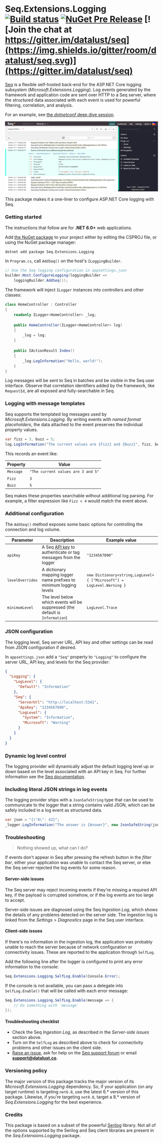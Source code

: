 # Seq.Extensions.Logging [![Build status](https://ci.appveyor.com/api/projects/status/h7r1hv3cpd6e2ou3?svg=true)](https://ci.appveyor.com/project/datalust/seq-extensions-logging) [![NuGet Pre Release](https://img.shields.io/nuget/vpre/Seq.Extensions.Logging.svg)](https://nuget.org/packages/Seq.Extensions.Logging) [![Join the chat at https://gitter.im/datalust/seq](https://img.shields.io/gitter/room/datalust/seq.svg)](https://gitter.im/datalust/seq)

[Seq](https://datalust.co/seq) is a flexible self-hosted back-end for the ASP.NET Core logging subsystem (_Microsoft.Extensions.Logging_). Log events generated by the framework and application code are sent over HTTP to a Seq server, where the structured data associated with each event is used for powerful filtering, correlation, and analysis.

For an example, see [the _dotnetconf_ deep dive session](https://channel9.msdn.com/Events/dotnetConf/2016/ASPNET-Core--deep-dive-on-building-a-real-website-with-todays-bits).

![Screenshot](https://raw.githubusercontent.com/datalust/seq-extensions-logging/dev/asset/screenshot.png)

This package makes it a one-liner to configure ASP.NET Core logging with Seq.

### Getting started

The instructions that follow are for **.NET 6.0+** web applications.

Add [the NuGet package](https://nuget.org/packages/seq.extensions.logging) to your project either by editing the CSPROJ file, or using the NuGet package manager:

```
dotnet add package Seq.Extensions.Logging
```

In `Program.cs`, call `AddSeq()` on the host's `ILoggingBuilder`.

```csharp
// Use the Seq logging configuration in appsettings.json
builder.Host.ConfigureLogging(loggingBuilder =>
    loggingBuilder.AddSeq());
```

The framework will inject `ILogger` instances into controllers and other classes:

```csharp
class HomeController : Controller
{
    readonly ILogger<HomeController> _log;
    
    public HomeController(ILogger<HomeController> log)
    {
        _log = log;
    }
    
    public IActionResult Index()
    {
        _log.LogInformation("Hello, world!");
    }
}
```

Log messages will be sent to Seq in batches and be visible in the Seq user interface. Observe that correlation identifiers added by the framework, like `RequestId`, are all exposed and fully-searchable in Seq.

### Logging with message templates

Seq supports the templated log messages used by _Microsoft.Extensions.Logging_. By writing events with _named format placeholders_, the data attached to the event preserves the individual property values.

```csharp
var fizz = 3, buzz = 5;
log.LogInformation("The current values are {Fizz} and {Buzz}", fizz, buzz);
```

This records an event like:

| Property | Value |
| -------- | ----- |
| `Message` | `"The current values are 3 and 5"` |
| `Fizz` | `3` |
| `Buzz` | `5` |

Seq makes these properties searchable without additional log parsing. For example, a filter expression like `Fizz < 4` would match the event above.

### Additional configuration

The `AddSeq()` method exposes some basic options for controlling the connection and log volume.

| Parameter | Description | Example value |
| --------- | ----------- | ------------- |
| `apiKey` | A Seq [API key](http://docs.datalust.co/docs/api-keys) to authenticate or tag messages from the logger | `"1234567890"` |
| `levelOverrides` | A dictionary mapping logger name prefixes to minimum logging levels | `new Dictionary<string,LogLevel>{ ["Microsoft"] = LogLevel.Warning }` |
| `minimumLevel` | The level below which events will be suppressed (the default is `Information`) | `LogLevel.Trace` |

### JSON configuration

The logging level, Seq server URL, API key and other settings can be read from JSON configuration if desired.

In `appsettings.json` add a `"Seq"` property to `"Logging"` to configure the server URL, API key, and levels for the Seq provider:

```json
{
  "Logging": {
    "LogLevel": {
      "Default": "Information"
    },
    "Seq": {
      "ServerUrl": "http://localhost:5341",
      "ApiKey": "1234567890",
      "LogLevel": {
        "System": "Information",
        "Microsoft": "Warning"
      }
    }
  }
}
```

### Dynamic log level control

The logging provider will dynamically adjust the default logging level up or down based on the level associated with an API key in Seq. For further information see 
the [Seq documentation](http://docs.datalust.co/docs/using-serilog#dynamic-level-control).

### Including literal JSON strings in log events

The logging provider ships with a `JsonSafeString` type that can be used to communicate to the logger that a string contains valid JSON, which can be safely included in a log event as structured data.

```csharp
var json = "{\"A\": 42}";
_logger.LogInformation("The answer is {Answer}", new JsonSafeString(json));
```

### Troubleshooting

> Nothing showed up, what can I do?

If events don't appear in Seq after pressing the refresh button in the _filter bar_, either your application was unable to contact the Seq server, or else the Seq server rejected the log events for some reason.

#### Server-side issues

The Seq server may reject incoming events if they're missing a required API key, if the payload is corrupted somehow, or if the log events are too large to accept.

Server-side issues are diagnosed using the Seq _Ingestion Log_, which shows the details of any problems detected on the server side. The ingestion log is linked from the _Settings_ > _Diagnostics_ page in the Seq user interface.

#### Client-side issues

If there's no information in the ingestion log, the application was probably unable to reach the server because of network configuration or connectivity issues. These are reported to the application through `SelfLog`.

Add the following line after the logger is configured to print any error information to the console:

```csharp
Seq.Extensions.Logging.SelfLog.Enable(Console.Error);
```

If the console is not available, you can pass a delegate into `SelfLog.Enable()` that will be called with each error message:

```csharp
Seq.Extensions.Logging.SelfLog.Enable(message => {
    // Do something with `message`
});
```

#### Troubleshooting checklist

 * Check the Seq _Ingestion Log_, as described in the _Server-side issues_ section above.
 * Turn on the `SelfLog` as described above to check for connectivity problems and other issues on the client side.
 * [Raise an issue](https://github.com/datalust/seq-extensions-logging/issues), ask for help on the [Seq support forum](http://docs.datalust.co/discuss) or email **support@datalust.co**.
 
### Versioning policy

The major version of this package tracks the major version of its _Microsoft.Extensions.Logging_ dependency. So, if your
application (on any target runtime) is targeting `net6.0`, use the latest 6.* version of this package. Likewise, if
you're targeting `net8.0`, target a 8.* version of _Seq.Extensions.Logging_ for the best experience.

### Credits

This package is based on a subset of the powerful [Serilog](https://serilog.net) library. Not all of the options supported by the Serilog and Seq client libraries are present in 
the _Seq.Extensions.Logging_ package.
